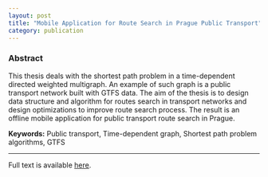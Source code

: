 ```yaml
---
layout: post
title: "Mobile Application for Route Search in Prague Public Transport"
category: publication
---
```


### Abstract

This thesis deals with the shortest path problem in a time-dependent directed weighted multigraph. An example of such graph is a public transport network built with GTFS data. The aim of the thesis is to design data structure and algorithm for routes search in transport networks and design optimizations to improve route search process. The result is an offline mobile application for public transport route search in Prague.

**Keywords:** Public transport, Time-dependent graph, Shortest path problem algorithms, GTFS

---

Full text is available [here](Resources/Mobile-Application-for-Route-Search-in-Prague-Public-Transport.pdf).
